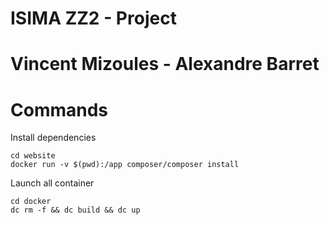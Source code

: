 # ISIMA ZZ2  - Project
# Vincent Mizoules - Alexandre Barret

# Commands

Install dependencies

	cd website
    docker run -v $(pwd):/app composer/composer install

Launch all container

	cd docker
	dc rm -f && dc build && dc up
